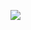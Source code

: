 ![](https://user-images.githubusercontent.com/97571397/158081666-59c10d62-6bba-4c39-bc5d-7a4523b6fa13.png)
